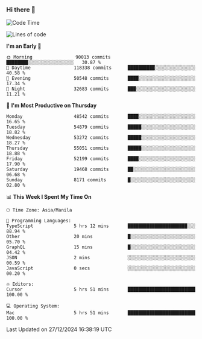 ### Hi there 👋

<!--START_SECTION:waka-->
![Code Time](http://img.shields.io/badge/Code%20Time-5%2C764%20hrs%209%20mins-blue)

![Lines of code](https://img.shields.io/badge/From%20Hello%20World%20I%27ve%20Written-114.5%20million%20lines%20of%20code-blue)

**I'm an Early 🐤** 

```text
🌞 Morning                90013 commits       ████████░░░░░░░░░░░░░░░░░   30.87 % 
🌆 Daytime                118338 commits      ██████████░░░░░░░░░░░░░░░   40.58 % 
🌃 Evening                50548 commits       ████░░░░░░░░░░░░░░░░░░░░░   17.34 % 
🌙 Night                  32683 commits       ███░░░░░░░░░░░░░░░░░░░░░░   11.21 % 
```
📅 **I'm Most Productive on Thursday** 

```text
Monday                   48542 commits       ████░░░░░░░░░░░░░░░░░░░░░   16.65 % 
Tuesday                  54879 commits       █████░░░░░░░░░░░░░░░░░░░░   18.82 % 
Wednesday                53272 commits       █████░░░░░░░░░░░░░░░░░░░░   18.27 % 
Thursday                 55051 commits       █████░░░░░░░░░░░░░░░░░░░░   18.88 % 
Friday                   52199 commits       ████░░░░░░░░░░░░░░░░░░░░░   17.90 % 
Saturday                 19468 commits       ██░░░░░░░░░░░░░░░░░░░░░░░   06.68 % 
Sunday                   8171 commits        █░░░░░░░░░░░░░░░░░░░░░░░░   02.80 % 
```


📊 **This Week I Spent My Time On** 

```text
🕑︎ Time Zone: Asia/Manila

💬 Programming Languages: 
TypeScript               5 hrs 12 mins       ██████████████████████░░░   88.94 % 
Other                    20 mins             █░░░░░░░░░░░░░░░░░░░░░░░░   05.70 % 
GraphQL                  15 mins             █░░░░░░░░░░░░░░░░░░░░░░░░   04.42 % 
JSON                     2 mins              ░░░░░░░░░░░░░░░░░░░░░░░░░   00.59 % 
JavaScript               0 secs              ░░░░░░░░░░░░░░░░░░░░░░░░░   00.20 % 

🔥 Editors: 
Cursor                   5 hrs 51 mins       █████████████████████████   100.00 % 

💻 Operating System: 
Mac                      5 hrs 51 mins       █████████████████████████   100.00 % 
```


 Last Updated on 27/12/2024 16:38:19 UTC
<!--END_SECTION:waka-->


<!--
**rad182/rad182** is a ✨ _special_ ✨ repository because its `README.md` (this file) appears on your GitHub profile.

Here are some ideas to get you started:

- 🔭 I’m currently working on ...
- 🌱 I’m currently learning ...
- 👯 I’m looking to collaborate on ...
- 🤔 I’m looking for help with ...
- 💬 Ask me about ...
- 📫 How to reach me: ...
- 😄 Pronouns: ...
- ⚡ Fun fact: ...
-->
